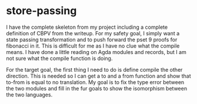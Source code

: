 # store-passing

I have the complete skeleton from my project including a complete definition of CBPV from the writeup. For my safety goal, I simply want a state passing transformation and to push forward the pset 9 proofs for fibonacci in it. This is difficult for me as I have no clue what the compile means. I have done a little reading on Agda modules and records, but I am not sure what the compile function is doing.

For the target goal, the first thing I need to do is define compile the other direction. This is needed so I can get a to and a from function and show that to-from is equal to no translation. My goal is to fix the type error between the two modules and fill in the fur goals to show the isomorphism between the two languages.